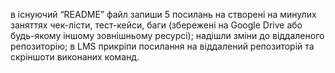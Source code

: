 в існуючий “README” файл запиши 5 посилань на створені на минулих заняттях чек-лісти, тест-кейси, баги (збережені на Google Drive або будь-якому іншому зовнішньому ресурсі); 
надішли зміни до віддаленого репозиторію; 
в LMS прикріпи посилання на віддалений репозиторій та скріншоти виконаних команд.
